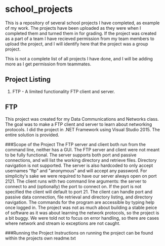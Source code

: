 # school_projects
This is a repository of several school projects I have completed, as example of my work. The projects have been uploaded as they were when I completed them and turned them in for grading. If the project was created as a part of a team I have recieved permission from my team members to upload the project, and I will identify here that the project was a group project.

This is not a complete list of all projects I have done, and I will be adding more as I get permission from teammates.

## Project Listing
1. FTP - A limited functionality FTP client and server.


## FTP
This project was created for my Data Communications and Networks class. The goal was to make a FTP client and server to learn about networking protocols. I did the project in .NET Framework using Visual Studio 2015. The entire solution is provided.

###Scope of the Project
The FTP server and client both run from the command line, neither has a GUI. The FTP server and client were not meant to be fully functional.
The server supports both port and passive connections, and will list the working directory and retrieve files. Directory navigation is not supported. The server is also hardcoded to only accept usernames "ftp" and "anonymous" and will accept any password. For simplicity's sake we were required to have our server always open on port 2121.
The client runs with two command line arguments: the server to connect to and (optionally) the port to connect on. If the port is not specified the client will default to port 21. The client can handle port and passive data connection, file retrieval and directory listing, and directory navigation. The commands for the program are accessible by typing help once logged in.
The project was not as much about building a stable peice of software as it was about learning the network protocols, so the project is a bit buggy. We were told not to focus on error handling, so there are cases where network and stream io exceptions are not caught.

###Running the Project
Instructions on running the project can be found within the projects own readme.txt